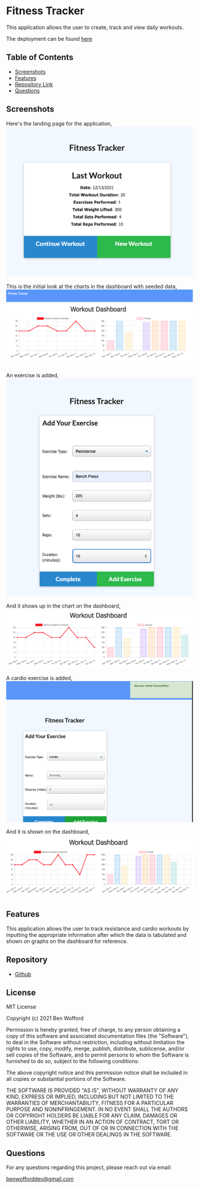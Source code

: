 # Fitness Tracker

This application allows the user to create, track and view daily workouts.

The deployment can be found [here](https://evening-escarpment-68052.herokuapp.com/)

## Table of Contents

- [Screenshots ](#Screenshots)
- [Features](#Features)
- [Repository Link](#Repository)
- [Questions](#Questions)

## Screenshots

Here's the landing page for the application,
<img src="/screenshots/landing-page.png">

This is the initial look at the charts in the dashboard with seeded data,
<img src="/screenshots/dashboard-1.png">

An exercise is added,
<img src="/screenshots/add-exercise.png">

And it shows up in the chart on the dashboard,
<img src="/screenshots/dashboard-2.png">

A cardio exercise is added,
<img src="/screenshots/cardio-add.png">

And it is shown on the dashboard,
<img src="/screenshots/dashboard-3.png">

## Features

This application allows the user to track resistance and cardio workouts by inputting the appropriate information after which the data is tabulated and shown on graphs on the dashboard for reference.

## Repository

- [Github](https://github.com/benwofford/fitness-tracker)

## License

MIT License

Copyright (c) 2021 Ben Wofford

Permission is hereby granted, free of charge, to any person obtaining a copy
of this software and associated documentation files (the "Software"), to deal
in the Software without restriction, including without limitation the rights
to use, copy, modify, merge, publish, distribute, sublicense, and/or sell
copies of the Software, and to permit persons to whom the Software is
furnished to do so, subject to the following conditions:

The above copyright notice and this permission notice shall be included in all
copies or substantial portions of the Software.

THE SOFTWARE IS PROVIDED "AS IS", WITHOUT WARRANTY OF ANY KIND, EXPRESS OR
IMPLIED, INCLUDING BUT NOT LIMITED TO THE WARRANTIES OF MERCHANTABILITY,
FITNESS FOR A PARTICULAR PURPOSE AND NONINFRINGEMENT. IN NO EVENT SHALL THE
AUTHORS OR COPYRIGHT HOLDERS BE LIABLE FOR ANY CLAIM, DAMAGES OR OTHER
LIABILITY, WHETHER IN AN ACTION OF CONTRACT, TORT OR OTHERWISE, ARISING FROM,
OUT OF OR IN CONNECTION WITH THE SOFTWARE OR THE USE OR OTHER DEALINGS IN THE
SOFTWARE.

## Questions

For any questions regarding this project, please reach out via email:

benwofforddev@gmail.com
